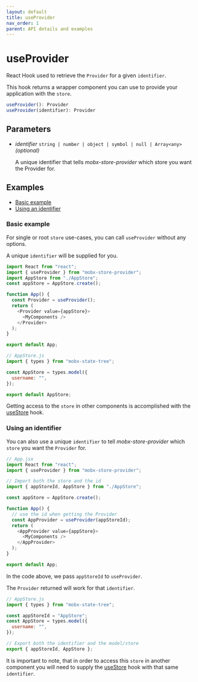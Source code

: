 ```yaml
---
layout: default
title: useProvider
nav_order: 1
parent: API details and examples
---
```


# useProvider

React Hook used to retrieve the `Provider` for a given `identifier`.

This hook returns a wrapper component you can use to provide your application with the `store`.

```javascript
useProvider(): Provider
useProvider(identifier): Provider
```

## Parameters

- _identifier_ `string | number | object | symbol | null | Array<any>` _(optional)_

  A unique identifier that tells _mobx-store-provider_ which store you want the Provider for.

## Examples

- [Basic example](#basic-example)
- [Using an identifier](#using-an-identifier)

### Basic example

For single or root `store` use-cases, you can call `useProvider` without any options.

A unique `identifier` will be supplied for you.

```javascript
import React from "react";
import { useProvider } from "mobx-store-provider";
import AppStore from "./AppStore";
const appStore = AppStore.create();

function App() {
  const Provider = useProvider();
  return (
    <Provider value={appStore}>
      <MyComponents />
    </Provider>
  );
}

export default App;
```

```javascript
// AppStore.js
import { types } from "mobx-state-tree";

const AppStore = types.model({
  username: "",
});

export default AppStore;
```

Getting access to the `store` in other components is accomplished with the [useStore](/api/useStore) hook.

### Using an identifier

You can also use a unique `identifier` to tell _mobx-store-provider_ which `store` you want the `Provider` for.

```javascript
// App.jsx
import React from "react";
import { useProvider } from "mobx-store-provider";

// Import both the store and the id
import { appStoreId, AppStore } from "./AppStore";

const appStore = AppStore.create();

function App() {
  // use the id when getting the Provider
  const AppProvider = useProvider(appStoreId);
  return (
    <AppProvider value={appStore}>
      <MyComponents />
    </AppProvider>
  );
}

export default App;
```

In the code above, we pass `appStoreId` to `useProvider`.

The `Provider` returned will work for that `identifier`.

```javascript
// AppStore.js
import { types } from "mobx-state-tree";

const appStoreId = "AppStore";
const AppStore = types.model({
  username: "",
});

// Export both the identifier and the model/store
export { appStoreId, AppStore };
```

It is important to note, that in order to access this `store` in another component you will need to supply the [useStore](/api/useStore#using-an-identifier) hook with that same `identifier`.
